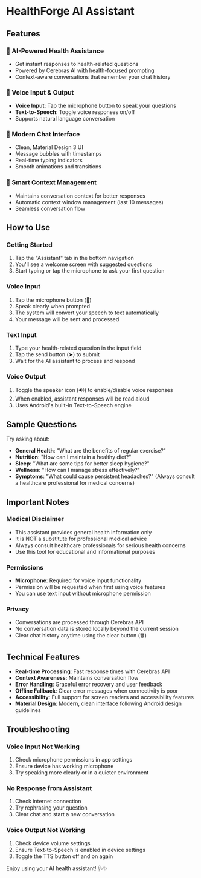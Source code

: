 # HealthForge AI Assistant

## Features

### 🤖 AI-Powered Health Assistance
- Get instant responses to health-related questions
- Powered by Cerebras AI with health-focused prompting
- Context-aware conversations that remember your chat history

### 🎤 Voice Input & Output
- **Voice Input**: Tap the microphone button to speak your questions
- **Text-to-Speech**: Toggle voice responses on/off
- Supports natural language conversation

### 💬 Modern Chat Interface
- Clean, Material Design 3 UI
- Message bubbles with timestamps
- Real-time typing indicators
- Smooth animations and transitions

### 🧠 Smart Context Management
- Maintains conversation context for better responses
- Automatic context window management (last 10 messages)
- Seamless conversation flow

## How to Use

### Getting Started
1. Tap the "Assistant" tab in the bottom navigation
2. You'll see a welcome screen with suggested questions
3. Start typing or tap the microphone to ask your first question

### Voice Input
1. Tap the microphone button (🎤)
2. Speak clearly when prompted
3. The system will convert your speech to text automatically
4. Your message will be sent and processed

### Text Input
1. Type your health-related question in the input field
2. Tap the send button (➤) to submit
3. Wait for the AI assistant to process and respond

### Voice Output
1. Toggle the speaker icon (🔊) to enable/disable voice responses
2. When enabled, assistant responses will be read aloud
3. Uses Android's built-in Text-to-Speech engine

## Sample Questions

Try asking about:

- **General Health**: "What are the benefits of regular exercise?"
- **Nutrition**: "How can I maintain a healthy diet?"
- **Sleep**: "What are some tips for better sleep hygiene?"
- **Wellness**: "How can I manage stress effectively?"
- **Symptoms**: "What could cause persistent headaches?" (Always consult a healthcare professional for medical concerns)

## Important Notes

### Medical Disclaimer
- This assistant provides general health information only
- It is NOT a substitute for professional medical advice
- Always consult healthcare professionals for serious health concerns
- Use this tool for educational and informational purposes

### Permissions
- **Microphone**: Required for voice input functionality
- Permission will be requested when first using voice features
- You can use text input without microphone permission

### Privacy
- Conversations are processed through Cerebras API
- No conversation data is stored locally beyond the current session
- Clear chat history anytime using the clear button (🗑️)

## Technical Features

- **Real-time Processing**: Fast response times with Cerebras API
- **Context Awareness**: Maintains conversation flow
- **Error Handling**: Graceful error recovery and user feedback
- **Offline Fallback**: Clear error messages when connectivity is poor
- **Accessibility**: Full support for screen readers and accessibility features
- **Material Design**: Modern, clean interface following Android design guidelines

## Troubleshooting

### Voice Input Not Working
1. Check microphone permissions in app settings
2. Ensure device has working microphone
3. Try speaking more clearly or in a quieter environment

### No Response from Assistant
1. Check internet connection
2. Try rephrasing your question
3. Clear chat and start a new conversation

### Voice Output Not Working
1. Check device volume settings
2. Ensure Text-to-Speech is enabled in device settings
3. Toggle the TTS button off and on again

Enjoy using your AI health assistant! 🩺✨